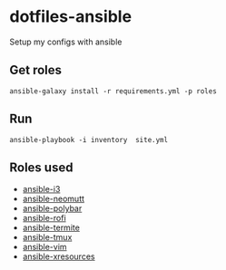 # dotfiles-ansible

Setup my configs with ansible

## Get roles

```
ansible-galaxy install -r requirements.yml -p roles
```

## Run

```
ansible-playbook -i inventory  site.yml
```

## Roles used

- [ansible-i3](https://github.com/binaryplease/ansible-i3)
- [ansible-neomutt](https://github.com/binaryplease/ansible-neomutt)
- [ansible-polybar](https://github.com/binaryplease/ansible-polybar)
- [ansible-rofi](https://github.com/binaryplease/ansible-rofi)
- [ansible-termite](https://github.com/binaryplease/ansible-termite)
- [ansible-tmux](https://github.com/binaryplease/ansible-tmux)
- [ansible-vim](https://github.com/binaryplease/ansible-vim)
- [ansible-xresources](https://github.com/binaryplease/ansible-xresources)
